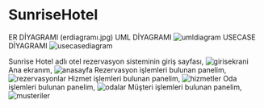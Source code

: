 # SunriseHotel
ER DİYAGRAMI
(erdiagramı.jpg)
UML DİYAGRAMI
![umldiagram](https://github.com/user-attachments/assets/ce9c6e74-f8e0-4907-82f0-1d4ff781f42d)
USECASE DİYAGRAMI
![usecasediagram](https://github.com/user-attachments/assets/2777c2e2-ddb1-41a7-ba36-65462845fbce)

Sunrise Hotel adlı otel rezervasyon sisteminin giriş sayfası,
![girisekrani](https://github.com/user-attachments/assets/98451f9b-b1e7-4f50-86c3-a1afeef21289)
Ana ekranım,
![anasayfa](https://github.com/user-attachments/assets/05fc7a3c-72ca-45bc-8078-aefdbe6ecf95)
Rezervasyon işlemleri bulunan panelim,
![rezervasyonlar](https://github.com/user-attachments/assets/cc3eb3ce-afae-49fa-bd55-52b4b39d9cb4)
Hizmet işlemleri bulunan panelim,
![hizmetler](https://github.com/user-attachments/assets/8abffdde-0771-4ebb-856b-b15980728f5c)
Oda işlemleri  bulunan panelim,
![odalar](https://github.com/user-attachments/assets/ebdce683-93f8-41f7-bda3-402c24722d43)
Müşteri işlemleri bulunan panelim,
![musteriler](https://github.com/user-attachments/assets/1d742e0a-ece4-4a5a-ad28-0f119322b9c7)
